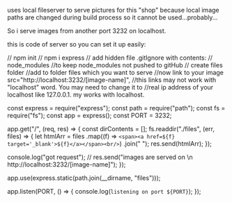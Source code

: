 <!-- backend -->
<!-- https://vaisiu-api.vercel.app/product -->

uses local fileserver to serve pictures for this "shop" because local image paths are changed during build process so it cannot be used...probably...

So i serve images from another port 3232 on localhost.

this is code of server so you can set it up easily:

// npm init
// npm i express
// add hidden file .gitIgnore with contents:
// node_modules
//to keep node_modules not pushed to gitHub
// create files folder
//add to folder files which you want to serve
//now link to your image src="http://localhost:3232/[image-name]",
//this links may not work with "localhost" word. You may need to change it to
//real ip address of your localhost like 127.0.0.1. my works with localhost.

const express = require("express");
const path = require("path");
const fs = require("fs");
const app = express();
const PORT = 3232;

app.get("/", (req, res) => {
const dirContents = [];
fs.readdir("./files", (err, files) => {
let htmlArr = files
.map((f) => `<span><a href=${f} target='_blank'>${f}</a></span><br/>`)
.join(" ");
res.send(htmlArr);
});

console.log("got request");
// res.send("images are served on \n http://localhost:3232/[image-name]");
});

app.use(express.static(path.join(\_\_dirname, "files")));

app.listen(PORT, () => {
console.log(`listening on port ${PORT}`);
});
